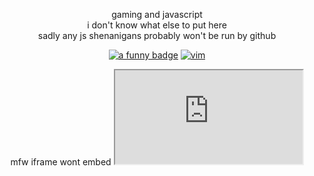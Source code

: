 <p align="center">gaming and javascript
<br>
i don't know what else to put here<br>sadly any js shenanigans probably won't be run by github</p>

<p align="center"><a href="https://github.com/abhisheknaiidu/awesome-github-profile-readme"><img src="https://img.shields.io/badge/a%20funny-badge-blue" alt="a funny badge"></a>
<a href="https://www.vim.org"><img src="https://www.vim.org/images/vi_improved.gif" alt="vim" title="vim"></a></p>

<p align="center">mfw iframe wont embed <code><iframe src="https://thethunderguys.github.io/TheThunderGuyS/">recursion :)</iframe></code></p>
